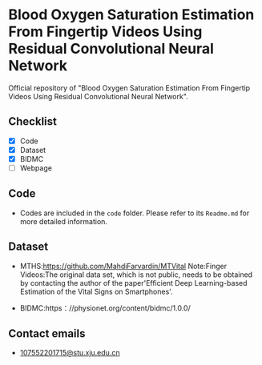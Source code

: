 # Blood Oxygen Saturation Estimation From Fingertip Videos Using Residual Convolutional Neural Network

Official repository of "Blood Oxygen Saturation Estimation From Fingertip Videos Using Residual Convolutional Neural Network".


## Checklist
- [x] Code
- [x] Dataset
- [x] BIDMC
- [ ] Webpage

## Code

* Codes are included in the `code` folder. Please refer to its `Readme.md` for more detailed information.

## Dataset

* MTHS:https://github.com/MahdiFarvardin/MTVital
    Note:Finger Videos:The original data set, which is not public, needs to be obtained by contacting the author of the paper'Efficient Deep Learning-based Estimation of the Vital Signs on Smartphones'.
  
* BIDMC:https：//physionet.org/content/bidmc/1.0.0/

## Contact emails
* 107552201715@stu.xju.edu.cn
